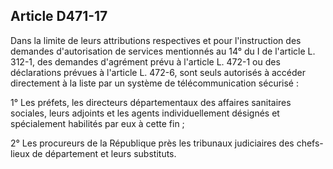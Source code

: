 ## Article D471-17

Dans la limite de leurs attributions respectives et pour l'instruction des demandes d'autorisation de services
mentionnés au 14° du I de l'article L. 312-1, des demandes d'agrément prévu à l'article L. 472-1 ou des
déclarations prévues à l'article L. 472-6, sont seuls autorisés à accéder directement à la liste par un système
de télécommunication sécurisé :

1° Les préfets, les directeurs départementaux des affaires sanitaires sociales, leurs adjoints et les agents
individuellement désignés et spécialement habilités par eux à cette fin ;

2° Les procureurs de la République près les tribunaux judiciaires des chefs-lieux de département et leurs
substituts.

